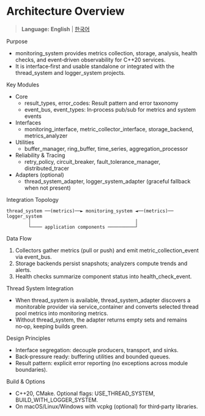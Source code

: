 Architecture Overview
=====================

> **Language:** **English** | [한국어](ARCHITECTURE_KO.md)

Purpose
- monitoring_system provides metrics collection, storage, analysis, health checks, and event‑driven observability for C++20 services.
- It is interface‑first and usable standalone or integrated with the thread_system and logger_system projects.

Key Modules
- Core
  - result_types, error_codes: Result pattern and error taxonomy
  - event_bus, event_types: In‑process pub/sub for metrics and system events
- Interfaces
  - monitoring_interface, metric_collector_interface, storage_backend, metrics_analyzer
- Utilities
  - buffer_manager, ring_buffer, time_series, aggregation_processor
- Reliability & Tracing
  - retry_policy, circuit_breaker, fault_tolerance_manager, distributed_tracer
- Adapters (optional)
  - thread_system_adapter, logger_system_adapter (graceful fallback when not present)

Integration Topology
```
thread_system ──(metrics)──► monitoring_system ◄──(metrics)── logger_system
        │                                      │
        └──── application components ──────────┘
```

Data Flow
1) Collectors gather metrics (pull or push) and emit metric_collection_event via event_bus.
2) Storage backends persist snapshots; analyzers compute trends and alerts.
3) Health checks summarize component status into health_check_event.

Thread System Integration
- When thread_system is available, thread_system_adapter discovers a monitorable provider via service_container and converts selected thread pool metrics into monitoring metrics.
- Without thread_system, the adapter returns empty sets and remains no‑op, keeping builds green.

Design Principles
- Interface segregation: decouple producers, transport, and sinks.
- Back‑pressure ready: buffering utilities and bounded queues.
- Result pattern: explicit error reporting (no exceptions across module boundaries).

Build & Options
- C++20, CMake. Optional flags: USE_THREAD_SYSTEM, BUILD_WITH_LOGGER_SYSTEM.
- On macOS/Linux/Windows with vcpkg (optional) for third‑party libraries.

